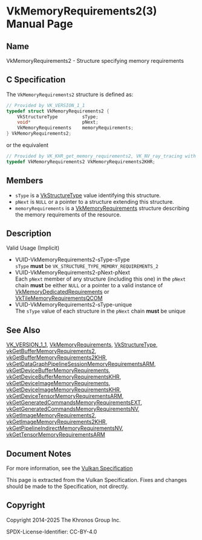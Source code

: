 # VkMemoryRequirements2(3) Manual Page

## Name

VkMemoryRequirements2 - Structure specifying memory requirements



## [](#_c_specification)C Specification

The `VkMemoryRequirements2` structure is defined as:

```c++
// Provided by VK_VERSION_1_1
typedef struct VkMemoryRequirements2 {
    VkStructureType         sType;
    void*                   pNext;
    VkMemoryRequirements    memoryRequirements;
} VkMemoryRequirements2;
```

or the equivalent

```c++
// Provided by VK_KHR_get_memory_requirements2, VK_NV_ray_tracing with VK_KHR_get_memory_requirements2 or VK_VERSION_1_1
typedef VkMemoryRequirements2 VkMemoryRequirements2KHR;
```

## [](#_members)Members

- `sType` is a [VkStructureType](https://registry.khronos.org/vulkan/specs/latest/man/html/VkStructureType.html) value identifying this structure.
- `pNext` is `NULL` or a pointer to a structure extending this structure.
- `memoryRequirements` is a [VkMemoryRequirements](https://registry.khronos.org/vulkan/specs/latest/man/html/VkMemoryRequirements.html) structure describing the memory requirements of the resource.

## [](#_description)Description

Valid Usage (Implicit)

- [](#VUID-VkMemoryRequirements2-sType-sType)VUID-VkMemoryRequirements2-sType-sType  
  `sType` **must** be `VK_STRUCTURE_TYPE_MEMORY_REQUIREMENTS_2`
- [](#VUID-VkMemoryRequirements2-pNext-pNext)VUID-VkMemoryRequirements2-pNext-pNext  
  Each `pNext` member of any structure (including this one) in the `pNext` chain **must** be either `NULL` or a pointer to a valid instance of [VkMemoryDedicatedRequirements](https://registry.khronos.org/vulkan/specs/latest/man/html/VkMemoryDedicatedRequirements.html) or [VkTileMemoryRequirementsQCOM](https://registry.khronos.org/vulkan/specs/latest/man/html/VkTileMemoryRequirementsQCOM.html)
- [](#VUID-VkMemoryRequirements2-sType-unique)VUID-VkMemoryRequirements2-sType-unique  
  The `sType` value of each structure in the `pNext` chain **must** be unique

## [](#_see_also)See Also

[VK\_VERSION\_1\_1](https://registry.khronos.org/vulkan/specs/latest/man/html/VK_VERSION_1_1.html), [VkMemoryRequirements](https://registry.khronos.org/vulkan/specs/latest/man/html/VkMemoryRequirements.html), [VkStructureType](https://registry.khronos.org/vulkan/specs/latest/man/html/VkStructureType.html), [vkGetBufferMemoryRequirements2](https://registry.khronos.org/vulkan/specs/latest/man/html/vkGetBufferMemoryRequirements2.html), [vkGetBufferMemoryRequirements2KHR](https://registry.khronos.org/vulkan/specs/latest/man/html/vkGetBufferMemoryRequirements2KHR.html), [vkGetDataGraphPipelineSessionMemoryRequirementsARM](https://registry.khronos.org/vulkan/specs/latest/man/html/vkGetDataGraphPipelineSessionMemoryRequirementsARM.html), [vkGetDeviceBufferMemoryRequirements](https://registry.khronos.org/vulkan/specs/latest/man/html/vkGetDeviceBufferMemoryRequirements.html), [vkGetDeviceBufferMemoryRequirementsKHR](https://registry.khronos.org/vulkan/specs/latest/man/html/vkGetDeviceBufferMemoryRequirementsKHR.html), [vkGetDeviceImageMemoryRequirements](https://registry.khronos.org/vulkan/specs/latest/man/html/vkGetDeviceImageMemoryRequirements.html), [vkGetDeviceImageMemoryRequirementsKHR](https://registry.khronos.org/vulkan/specs/latest/man/html/vkGetDeviceImageMemoryRequirementsKHR.html), [vkGetDeviceTensorMemoryRequirementsARM](https://registry.khronos.org/vulkan/specs/latest/man/html/vkGetDeviceTensorMemoryRequirementsARM.html), [vkGetGeneratedCommandsMemoryRequirementsEXT](https://registry.khronos.org/vulkan/specs/latest/man/html/vkGetGeneratedCommandsMemoryRequirementsEXT.html), [vkGetGeneratedCommandsMemoryRequirementsNV](https://registry.khronos.org/vulkan/specs/latest/man/html/vkGetGeneratedCommandsMemoryRequirementsNV.html), [vkGetImageMemoryRequirements2](https://registry.khronos.org/vulkan/specs/latest/man/html/vkGetImageMemoryRequirements2.html), [vkGetImageMemoryRequirements2KHR](https://registry.khronos.org/vulkan/specs/latest/man/html/vkGetImageMemoryRequirements2KHR.html), [vkGetPipelineIndirectMemoryRequirementsNV](https://registry.khronos.org/vulkan/specs/latest/man/html/vkGetPipelineIndirectMemoryRequirementsNV.html), [vkGetTensorMemoryRequirementsARM](https://registry.khronos.org/vulkan/specs/latest/man/html/vkGetTensorMemoryRequirementsARM.html)

## [](#_document_notes)Document Notes

For more information, see the [Vulkan Specification](https://registry.khronos.org/vulkan/specs/latest/html/vkspec.html#VkMemoryRequirements2)

This page is extracted from the Vulkan Specification. Fixes and changes should be made to the Specification, not directly.

## [](#_copyright)Copyright

Copyright 2014-2025 The Khronos Group Inc.

SPDX-License-Identifier: CC-BY-4.0